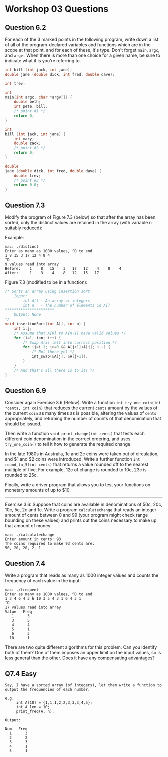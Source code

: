 # Workshop 03 Questions

## Question 6.2

For each of the 3 marked points in the following program, write down a list of all of the program-declared variables and functions which are in the scope at that point, and for each of these, it's type. Don't forget `main`, `argc`, and `argv.` When there is more than one choice for a given name, be sure to indicate what it is you're referring to.

```c
int bill (int jack, int jane);
double jane (double dick, int fred, double dave);

int trev;

int
main(int argc, char *argv[]) {
	double beth;
	int pete, bill;
	/* point #1 */
	return 0;
}

int
bill (int jack, int jane) {
	int mary;
	double zack;
	/* point #2 */
	return 0;
}

double
jane (double dick, int fred, double dave) {
	double trev;
	/* point #3 */
	return 0.0;
}
```

## Question 7.3

Modify the program of Figure 7.3 (below) so that after the array has been sorted, only the distinct values are retained in the array (with variable n suitably reduced):

Example:

``` 
mac: ./distinct
Enter as many as 1000 values, ^D to end
1 8 15 3 17 12 4 8 4
^D
9 values read into array
Before:    1    8   15    3   17   12    4    8    4
After:     1    3    4    8   12   15   17
```

Figure 7.3 (modified to be in a function):

``` c
/* Sorts an array using insertion sort
    Input:
        int A[] - An array of integers
        int n   - The number of elements in A[]
**********************
    Output: None
*/
void insertionSort(int A[], int n) {
    int i,j;
    /* Assume that A[0] to A[n-1] have valid values */
    for (i=1; i<n; i++) {
        /* Swap A[i] left into correct position */
        for (j=i-1; j>=0 && A[j+1]<A[j]; j--) {
            /* Not there yet */
            int_swap(&A[j], &A[j+1]);
        }
    }
    /* And that's all there is to it! */
}
```

## Question 6.9

Consider again Exercise 3.6 (Below). Write a function `int try_one_coin(int *cents, int coin)` that reduces the current `cents` amount by the values of the current `coin` as many times as is possible, altering the values of `cents` appropriately, and returning the number of counts of that denomination that should be issued.

Then write a function `void print_change(int cents)` that tests each different coin denomination in the correct ordering, and uses `try_one_coin()` to tell it how to generate the required change.

In the late 1980s in Australia, 1c and 2c coins were taken out of circulation, and \$1 and \$2 coins were introduced. Write a further function `int round_to_5(int cents)` that returns a value rounded off to the nearest multiple of five. For example, 12c of change is rounded to 10c, 23c is rounded to 25c.

Finally, write a driver program that allows you to test your functions on monetary amounts of up to \$10.

------

Exercise 3.6:
Suppose that coins are available in denominations of 50c, 20c, 10c, 5c, 2c and 1c. Write a program `calculatechange` that reads an integer amount of cents between 0 and 99 (your program might check range bounding on these values) and prints out the coins necessary to make up that amount of money:

```
mac: ./calculatechange
Enter amount in cents: 93
The coins required to make 93 cents are:
50, 20, 20, 2, 1
```

## Question 7.4

Write a program that reads as many as 1000 integer values and counts the frequency of each value in the input:

```
mac: ./frequent
Enter as many as 1000 values, ^D to end
1 3 4 6 4 3 6 10 3 5 4 3 1 6 4 3 1
^D
17 values read into array
Value	Freq
   1	  3
   3	  5
   4	  4
   5	  1
   6	  3
  10	  1
```

There are two quite different algorithms for this problem. Can you identify both of them? One of them imposes an upper limit on the input values, so is less general than the other. Does it have any compensating advantages?





## Q7.4 Easy

```
Say, I have a sorted array (of integers), let them write a function to output the frequencies of each number.

e.g. 
     int A[10] = {1,1,1,2,2,3,3,3,4,5};
     int A_len = 10;
     print_freq(A, n);

Output:

Num   Freq
  1      3
  2      2
  3      3
  4      1
  5      1

```

